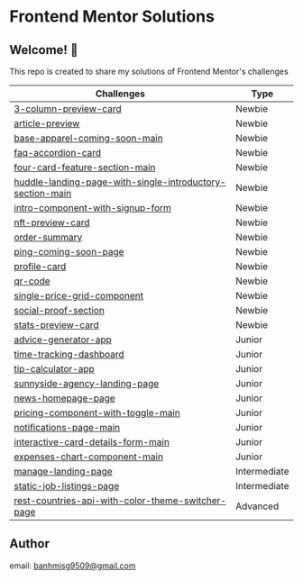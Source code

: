 # Frontend Mentor Solutions

## Welcome! 👋

This repo is created to share my solutions of Frontend Mentor's challenges

| Challenges                          | Type   |
| ----------------------------------- | ------ |
| [3-column-preview-card](https://banhmisg9509.github.io/frontendmentor-sol/3-column-preview-card-component-main/) | Newbie |
| [article-preview](https://banhmisg9509.github.io/frontendmentor-sol/article-preview-component-main/) | Newbie |
| [base-apparel-coming-soon-main](https://banhmisg9509.github.io/frontendmentor-sol/base-apparel-coming-soon-main/) | Newbie |
| [faq-accordion-card](https://banhmisg9509.github.io/frontendmentor-sol/faq-accordion-card-main/) | Newbie |
| [four-card-feature-section-main](https://banhmisg9509.github.io/frontendmentor-sol/four-card-feature-section-main/) | Newbie |
| [huddle-landing-page-with-single-introductory-section-main](https://banhmisg9509.github.io/frontendmentor-sol/huddle-landing-page-with-single-introductory-section-main/) | Newbie |
| [intro-component-with-signup-form](https://banhmisg9509.github.io/frontendmentor-sol/intro-component-with-signup-form-main/) | Newbie |
| [nft-preview-card](https://banhmisg9509.github.io/frontendmentor-sol/nft-preview-card-component-main/)      | Newbie |
| [order-summary](https://banhmisg9509.github.io/frontendmentor-sol/order-summary-component-main/)    | Newbie |
| [ping-coming-soon-page](https://banhmisg9509.github.io/frontendmentor-sol/ping-coming-soon-page-main/)    | Newbie |
| [profile-card](https://banhmisg9509.github.io/frontendmentor-sol/profile-card-component-main/)     | Newbie |
| [qr-code](https://banhmisg9509.github.io/frontendmentor-sol/qr-code-component-main/)          | Newbie |
| [single-price-grid-component](https://banhmisg9509.github.io/frontendmentor-sol/single-price-grid-component-main/)          | Newbie |
| [social-proof-section](https://banhmisg9509.github.io/frontendmentor-sol/social-proof-section-main/)          | Newbie |
| [stats-preview-card](https://banhmisg9509.github.io/frontendmentor-sol/stats-preview-card-component-main/)          | Newbie |
| [advice-generator-app](https://banhmisg9509.github.io/frontendmentor-sol/advice-generator-app-main)          | Junior |
| [time-tracking-dashboard](https://banhmisg9509.github.io/frontendmentor-sol/time-tracking-dashboard-main/)          | Junior |
| [tip-calculator-app](https://banhmisg9509.github.io/frontendmentor-sol/tip-calculator-app-main/dist/)          | Junior |
| [sunnyside-agency-landing-page](https://banhmisg9509.github.io/frontendmentor-sol/sunnyside-agency-landing-page-main/dist/)          | Junior |
| [news-homepage-page](https://banhmisg9509.github.io/frontendmentor-sol/news-homepage-main/dist/)          | Junior |
| [pricing-component-with-toggle-main](https://banhmisg9509.github.io/frontendmentor-sol/pricing-component-with-toggle-main/dist/)          | Junior |
| [notifications-page-main](https://banhmisg9509.github.io/frontendmentor-sol/notifications-page-main/dist/)          | Junior |
| [interactive-card-details-form-main](https://banhmisg9509.github.io/frontendmentor-sol/interactive-card-details-form-main/dist/)          | Junior |
| [expenses-chart-component-main](https://banhmisg9509.github.io/frontendmentor-sol/expenses-chart-component-main/dist/)          | Junior |
| [manage-landing-page](https://banhmisg9509.github.io/frontendmentor-sol/manage-landing-page-main/dist/)          | Intermediate |
| [static-job-listings-page](https://banhmisg9509.github.io/frontendmentor-sol/static-job-listings-main/dist/)          | Intermediate |
| [rest-countries-api-with-color-theme-switcher-page](https://banhmisg9509.github.io/frontendmentor-sol/rest-countries-api-with-color-theme-switcher-main/dist/) | Advanced |

## Author

email: banhmisg9509@gmail.com
